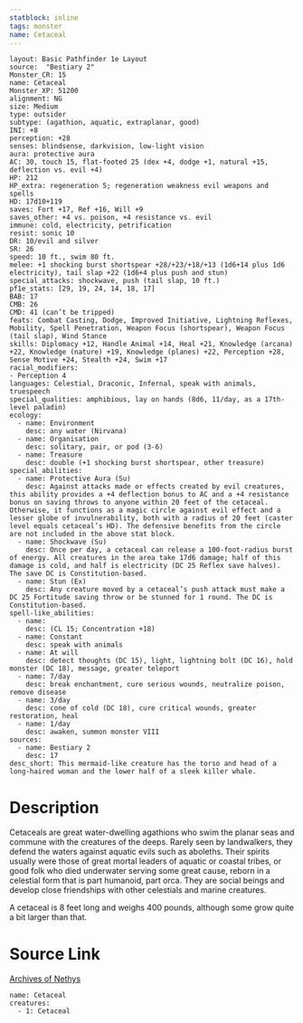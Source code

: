 ```yaml
---
statblock: inline
tags: monster
name: Cetaceal
---
```

```statblock
layout: Basic Pathfinder 1e Layout
source:  "Bestiary 2"
Monster_CR: 15
name: Cetaceal
Monster_XP: 51200
alignment: NG
size: Medium
type: outsider
subtype: (agathion, aquatic, extraplanar, good)
INI: +8
perception: +28
senses: blindsense, darkvision, low-light vision
aura: protective aura
AC: 30, touch 15, flat-footed 25 (dex +4, dodge +1, natural +15, deflection vs. evil +4)
HP: 212
HP_extra: regeneration 5; regeneration weakness evil weapons and spells
HD: 17d10+119
saves: Fort +17, Ref +16, Will +9
saves_other: +4 vs. poison, +4 resistance vs. evil
immune: cold, electricity, petrification
resist: sonic 10
DR: 10/evil and silver
SR: 26
speed: 10 ft., swim 80 ft.
melee: +1 shocking burst shortspear +28/+23/+18/+13 (1d6+14 plus 1d6 electricity), tail slap +22 (1d6+4 plus push and stun)
special_attacks: shockwave, push (tail slap, 10 ft.)
pf1e_stats: [29, 19, 24, 14, 18, 17]
BAB: 17
CMB: 26
CMD: 41 (can’t be tripped)
feats: Combat Casting, Dodge, Improved Initiative, Lightning Reflexes, Mobility, Spell Penetration, Weapon Focus (shortspear), Weapon Focus (tail slap), Wind Stance
skills: Diplomacy +12, Handle Animal +14, Heal +21, Knowledge (arcana) +22, Knowledge (nature) +19, Knowledge (planes) +22, Perception +28, Sense Motive +24, Stealth +24, Swim +17
racial_modifiers:
- Perception 4
languages: Celestial, Draconic, Infernal, speak with animals, truespeech
special_qualities: amphibious, lay on hands (8d6, 11/day, as a 17th-level paladin)
ecology:
  - name: Environment
    desc: any water (Nirvana)
  - name: Organisation
    desc: solitary, pair, or pod (3-6)
  - name: Treasure
    desc: double (+1 shocking burst shortspear, other treasure)
special_abilities:
  - name: Protective Aura (Su)
    desc: Against attacks made or effects created by evil creatures, this ability provides a +4 deflection bonus to AC and a +4 resistance bonus on saving throws to anyone within 20 feet of the cetaceal. Otherwise, it functions as a magic circle against evil effect and a lesser globe of invulnerability, both with a radius of 20 feet (caster level equals cetaceal’s HD). The defensive benefits from the circle are not included in the above stat block.
  - name: Shockwave (Su)
    desc: Once per day, a cetaceal can release a 100-foot-radius burst of energy. All creatures in the area take 17d6 damage; half of this damage is cold, and half is electricity (DC 25 Reflex save halves). The save DC is Constitution-based.
  - name: Stun (Ex)
    desc: Any creature moved by a cetaceal’s push attack must make a DC 25 Fortitude saving throw or be stunned for 1 round. The DC is Constitution-based.
spell-like_abilities:
  - name:
    desc: (CL 15; Concentration +18)
  - name: Constant
    desc: speak with animals
  - name: At will
    desc: detect thoughts (DC 15), light, lightning bolt (DC 16), hold monster (DC 18), message, greater teleport
  - name: 7/day
    desc: break enchantment, cure serious wounds, neutralize poison, remove disease
  - name: 3/day
    desc: cone of cold (DC 18), cure critical wounds, greater restoration, heal
  - name: 1/day
    desc: awaken, summon monster VIII
sources:
  - name: Bestiary 2
    desc: 17
desc_short: This mermaid-like creature has the torso and head of a long-haired woman and the lower half of a sleek killer whale. 
```
# Description
Cetaceals are great water-dwelling agathions who swim the planar seas and commune with the creatures of the deeps. Rarely seen by landwalkers, they defend the waters against aquatic evils such as aboleths. Their spirits usually were those of great mortal leaders of aquatic or coastal tribes, or good folk who died underwater serving some great cause, reborn in a celestial form that is part humanoid, part orca. They are social beings and develop close friendships with other celestials and marine creatures. 

A cetaceal is 8 feet long and weighs 400 pounds, although some grow quite a bit larger than that.
# Source Link
[Archives of Nethys](https://aonprd.com/MonsterDisplay.aspx?ItemName=Cetaceal)
```encounter-table
name: Cetaceal
creatures:
  - 1: Cetaceal
```
